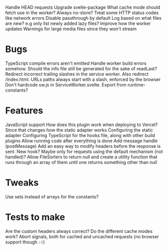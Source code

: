 Handle HEAD requests
Upgrade svelte-package
What cache mode should fetch use in the worker? Always no-store?
Treat some HTTP status codes like network errors
Disable passthrough by default
Log based on what files are new? e.g only list newly added lazy files?
Improve how the worker updates
Warnings for large media files since they won't stream

# Bugs
TypeScript compile errors aren't emitted
Handle worker build errors somehow. Should the info file still be generated for the sake of readLast?
Redirect incorrect trailing slashes in the service worker. Also redirect /index.html. URLs paths always start with a slash, enforced by the browser
Don't hardcode sw.js in ServiceWorker.svelte. Export from runtime-constants?

# Features
JavaScript support
How does this plugin work when deploying to Vercel? Since that changes how the static adapter works
Configuring the static adapter
Configuring TypeScript for the hooks file, along with other build plugins
Allow running code after everything is done
Add message handle (postMessage)
Add an easy way to modify headers before the response is sent. New hook? Maybe only for requests using the default mechanism (not handled)?
Allow FileSorters to return null and create a utility function that runs through an array of them until one returns something other than null 

# Tweaks
Use sets instead of arrays for the constants?

# Tests to make
Are the custom headers always correct?
Do the different cache modes work?
Abort signals, both for cached and uncached requests (no browser support though `:(`)